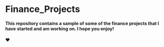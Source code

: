 # Finance_Projects

#### This repository contains a sample of some of the finance projects that I have started and am working on. I hope you enjoy!
#### :heart:
